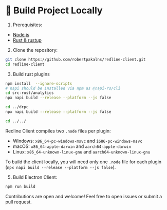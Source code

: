 # 🚀 Build Project Locally
1. Prerequisites:
- [Node.js](https://nodejs.org)
- [Rust & rustup](https://rustup.rs)

2. Clone the repository:
```bash
git clone https://github.com/robertpakalns/redline-client.git
cd redline-client
```
3. Build rust plugins
```bash
npm install  --ignore-scripts
# napi should be installed via npm as @napi-rs/cli
cd src-rust/analytics
npx napi build --release --platform --js false

cd ../drpc
npx napi build --release --platform --js false

cd ../../
```
Redline Client compiles two `.node` files per plugin:
- Windows: `x86_64-pc-windows-msvc` and `i686-pc-windows-msvc`
- macOS: `x86_64-apple-darwin` and `aarch64-apple-darwin`
- Linux: `x86_64-unknown-linux-gnu` and `aarch64-unknown-linux-gnu`

To build the client locally, you will need only one `.node` file for each plugin (`npx napi build --release --platform --js false`).

5. Build Electron Client:
```bash
npm run build
```

Contributions are open and welcome! Feel free to open issues or submit a pull request.